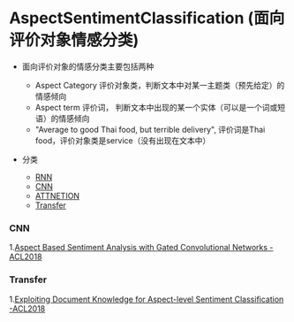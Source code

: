 # AspectSentimentClassification (面向评价对象情感分类)
- 面向评价对象的情感分类主要包括两种
    - Aspect Category  评价对象类，判断文本中对某一主题类（预先给定）的情感倾向
    - Aspect term  评价词， 判断文本中出现的某一个实体（可以是一个词或短语）的情感倾向
    - "Average to good Thai food, but terrible delivery",  评价词是Thai food，评价对象类是service（没有出现在文本中）

- 分类
    - [RNN](###RNN)
    - [CNN](###CNN)
    - [ATTNETION](###Attention)
    - [Transfer](###Transfer)

### CNN
1.[Aspect Based Sentiment Analysis with Gated Convolutional Networks - ACL2018](AspectBasedSentimentAnalysiswithGatedConvolutionalNetworks.md)

### Transfer
1.[Exploiting Document Knowledge for Aspect-level Sentiment Classification -ACL2018](ExploitingDocumentKnowledgeforAspect-levelSentimentClassification.md)